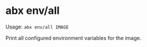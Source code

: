 # abx env/all

Usage: `abx env/all IMAGE`

Print all configured environment variables for the image.
